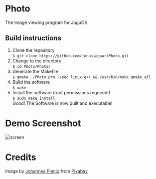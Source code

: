 # Photo
The Image viewing program for JaguOS  
  
## Build instructions  
1. Clone the repository  
`$ git clone https://github.com/jonasjaguar/Photo.git`  
2. Change to the directory  
`$ cd Photo/Photo/`  
3. Generate the Makefile  
`$ qmake ./Photo.pro -spec linux-g++ && /usr/bin/make qmake_all`  
4. Build the software  
`$ make`  
5. Install the software (root permissions required!)  
`$ sudo make install`  
Good! The Software is now built and executable!  

# Demo Screenshot
![screen](https://github.com/crydotsnake/Photo/blob/add-screenshot/screenshot.png?raw=true)

# Credits
Image by [Johannes Plenio](https://pixabay.com/users/jplenio-7645255/?utm_source=link-attribution&amp;utm_medium=referral&amp;utm_campaign=image&amp;utm_content=3166443) from [Pixabay](https://pixabay.com/?utm_source=link-attribution&amp;utm_medium=referral&amp;utm_campaign=image&amp;utm_content=3166443)